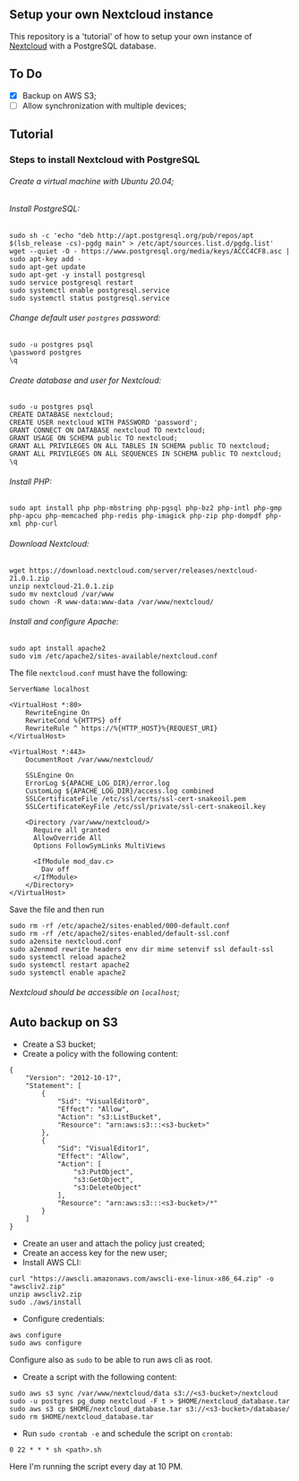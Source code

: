 ## Setup your own Nextcloud instance

This repository is a 'tutorial' of how to setup your own instance of [Nextcloud](https://nextcloud.com) with a PostgreSQL database.

## To Do

- [x] Backup on AWS S3;
- [ ] Allow synchronization with multiple devices;

## Tutorial

### Steps to install Nextcloud with PostgreSQL

###### Create a virtual machine with Ubuntu 20.04;

###### Install PostgreSQL:

```
sudo sh -c 'echo "deb http://apt.postgresql.org/pub/repos/apt $(lsb_release -cs)-pgdg main" > /etc/apt/sources.list.d/pgdg.list'
wget --quiet -O - https://www.postgresql.org/media/keys/ACCC4CF8.asc | sudo apt-key add -
sudo apt-get update
sudo apt-get -y install postgresql
sudo service postgresql restart
sudo systemctl enable postgresql.service
sudo systemctl status postgresql.service
```

###### Change default user `postgres` password:

```
sudo -u postgres psql
\password postgres
\q
```

###### Create database and user for Nextcloud:

```
sudo -u postgres psql
CREATE DATABASE nextcloud;
CREATE USER nextcloud WITH PASSWORD 'password';
GRANT CONNECT ON DATABASE nextcloud TO nextcloud;
GRANT USAGE ON SCHEMA public TO nextcloud;
GRANT ALL PRIVILEGES ON ALL TABLES IN SCHEMA public TO nextcloud;
GRANT ALL PRIVILEGES ON ALL SEQUENCES IN SCHEMA public TO nextcloud;
\q
```

###### Install PHP:

```
sudo apt install php php-mbstring php-pgsql php-bz2 php-intl php-gmp php-apcu php-memcached php-redis php-imagick php-zip php-dompdf php-xml php-curl
```

###### Download Nextcloud:

```
wget https://download.nextcloud.com/server/releases/nextcloud-21.0.1.zip
unzip nextcloud-21.0.1.zip
sudo mv nextcloud /var/www
sudo chown -R www-data:www-data /var/www/nextcloud/
```

###### Install and configure Apache:

```
sudo apt install apache2
sudo vim /etc/apache2/sites-available/nextcloud.conf
```

The file `nextcloud.conf` must have the following:

```
ServerName localhost

<VirtualHost *:80>
    RewriteEngine On
    RewriteCond %{HTTPS} off
    RewriteRule ^ https://%{HTTP_HOST}%{REQUEST_URI}
</VirtualHost>

<VirtualHost *:443>
    DocumentRoot /var/www/nextcloud/

    SSLEngine On
    ErrorLog ${APACHE_LOG_DIR}/error.log
    CustomLog ${APACHE_LOG_DIR}/access.log combined
    SSLCertificateFile /etc/ssl/certs/ssl-cert-snakeoil.pem
    SSLCertificateKeyFile /etc/ssl/private/ssl-cert-snakeoil.key

    <Directory /var/www/nextcloud/>
      Require all granted
      AllowOverride All
      Options FollowSymLinks MultiViews

      <IfModule mod_dav.c>
        Dav off
      </IfModule>
    </Directory>
</VirtualHost>
```

Save the file and then run

```
sudo rm -rf /etc/apache2/sites-enabled/000-default.conf
sudo rm -rf /etc/apache2/sites-enabled/default-ssl.conf
sudo a2ensite nextcloud.conf
sudo a2enmod rewrite headers env dir mime setenvif ssl default-ssl
sudo systemctl reload apache2
sudo systemctl restart apache2
sudo systemctl enable apache2
```

###### Nextcloud should be accessible on `localhost`;

## Auto backup on S3

- Create a S3 bucket;
- Create a policy with the following content:

```
{
    "Version": "2012-10-17",
    "Statement": [
        {
            "Sid": "VisualEditor0",
            "Effect": "Allow",
            "Action": "s3:ListBucket",
            "Resource": "arn:aws:s3:::<s3-bucket>"
        },
        {
            "Sid": "VisualEditor1",
            "Effect": "Allow",
            "Action": [
                "s3:PutObject",
                "s3:GetObject",
                "s3:DeleteObject"
            ],
            "Resource": "arn:aws:s3:::<s3-bucket>/*"
        }
    ]
}
```

- Create an user and attach the policy just created;
- Create an access key for the new user;
- Install AWS CLI:

```
curl "https://awscli.amazonaws.com/awscli-exe-linux-x86_64.zip" -o "awscliv2.zip"
unzip awscliv2.zip
sudo ./aws/install
```

- Configure credentials:

```
aws configure
sudo aws configure
```

Configure also as `sudo` to be able to run aws cli as root.

- Create a script with the following content:

```
sudo aws s3 sync /var/www/nextcloud/data s3://<s3-bucket>/nextcloud
sudo -u postgres pg_dump nextcloud -F t > $HOME/nextcloud_database.tar
sudo aws s3 cp $HOME/nextcloud_database.tar s3://<s3-bucket>/database/
sudo rm $HOME/nextcloud_database.tar
```

- Run `sudo crontab -e` and schedule the script on `crontab`:

```
0 22 * * * sh <path>.sh
```

Here I'm running the script every day at 10 PM.
